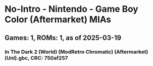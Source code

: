 # No-Intro - Nintendo - Game Boy Color (Aftermarket) MIAs
## Games: 1, ROMs: 1, as of 2025-03-19

### In The Dark 2 (World) (ModRetro Chromatic) (Aftermarket) (Unl).gbc, CRC: 750af257
